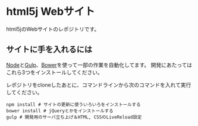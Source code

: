 html5j Webサイト
================

html5jのWebサイトのレポジトリです。

サイトに手を入れるには
----------------------

[Node](http://nodejs.org/)と[Gulp](http://gulpjs.com/)、[Bower](http://bower.io/)を使って一部の作業を自動化してます。
開発にあたってはこれら3つをインストールしてください。

レポジトリをcloneしたあとに、コマンドラインから次のコマンドを入れて実行してください。

```
npm install # サイトの更新に使ういろいろをインストールする
bower install # jQueryとかをインストールする
gulp # 開発用のサーバ立ち上げ＆HTML, CSSのLiveReload設定
```